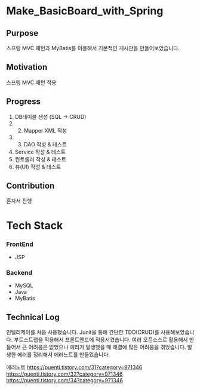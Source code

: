 # Make_BasicBoard_with_Spring

## Purpose
스프링 MVC 패턴과 MyBatis를 이용해서 기본적인 게시판을 만들어보았습니다. </br>

## Motivation
스프링 MVC 패턴 적용

## Progress
1. DB테이블 생성 (SQL → CRUD)
2. 2. Mapper XML 작성
3. 3. DAO 작성 & 테스트
4. Service 작성 & 테스트
5. 컨트롤러 작성 & 테스트
6. 뷰(UI) 작성 & 테스트

## Contribution
혼자서 진행

# Tech Stack
### FrontEnd
* JSP

### Backend
* MySQL
* Java
* MyBatis

## Technical Log
인텔리제이를 처음 사용했습니다. Junit을 통해 간단한 TDD(CRUD)를 사용해보았습니다.
부트스트랩을 적용해서 프론트엔드에 적용시켰습니다.
여러 오픈소스르 활용해서 만들어서 큰 어려움은 없었으나 에러가 발생했을 때 해결에 
많은 어려움을 겪었습니다. 발생한 에러를 정리해서 에러노트를 만들었습니다.

에러노트
https://puenti.tistory.com/31?category=971346
https://puenti.tistory.com/32?category=971346
https://puenti.tistory.com/34?category=971346

